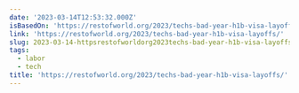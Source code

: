 ```yaml
---
date: '2023-03-14T12:53:32.000Z'
isBasedOn: 'https://restofworld.org/2023/techs-bad-year-h1b-visa-layoffs/'
link: 'https://restofworld.org/2023/techs-bad-year-h1b-visa-layoffs/'
slug: 2023-03-14-httpsrestofworldorg2023techs-bad-year-h1b-visa-layoffs
tags:
  - labor
  - tech
title: 'https://restofworld.org/2023/techs-bad-year-h1b-visa-layoffs/'
---
```


